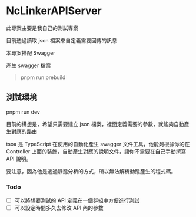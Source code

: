 # NcLinkerAPIServer

此專案主要是我自己的測試專案

目前透過讀取 json 檔案來自定義需要回傳的訊息

本專案搭配 Swagger

產生 swagger 檔案

> pnpm run prebuild

## 測試環境

pnpm run dev

目前的構想是，希望只需要建立 json 檔案，裡面定義需要的參數，就能夠自動產生對應的路由


tsoa 是 TypeScript 在使用的自動化產生 swagger 文件工具，他能夠根據你的在 Controller 上面的裝飾，自動產生對應的說明文件，讓你不需要在自己手動撰寫 API 說明。

要注意，因為他是透過靜態分析的方式，所以無法解析動態產生的程式碼。

### Todo

- [ ] 可以將想要測試的 API 定義在一個群組中方便進行測試
- [ ] 可以設定時間多久去修改 API 內的參數

